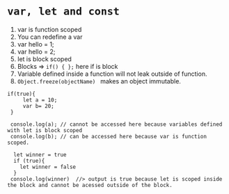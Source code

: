  # ``` var, let and const ```

1. var is function scoped
2. You can redefine a var
  1. var hello = 1;
  2. var hello = 2;
3. let is block scoped
4. Blocks => ``` if() { }; ```  here if is block
5. Variable defined inside a function will not leak outside of function.
6. ```Object.freeze(objectName) ``` makes an object immutable.
 ```
if(true){
      let a = 10;
      var b= 20;
  }

  console.log(a); // cannot be accessed here because variables defined with let is block scoped
  console.log(b); // can be accessed here because var is function scoped.
  ```


```
  let winner = true
  if (true){
    let winner = false
  }
 console.log(winner)  //> output is true because let is scoped inside the block and cannot be acessed outside of the block.

```
